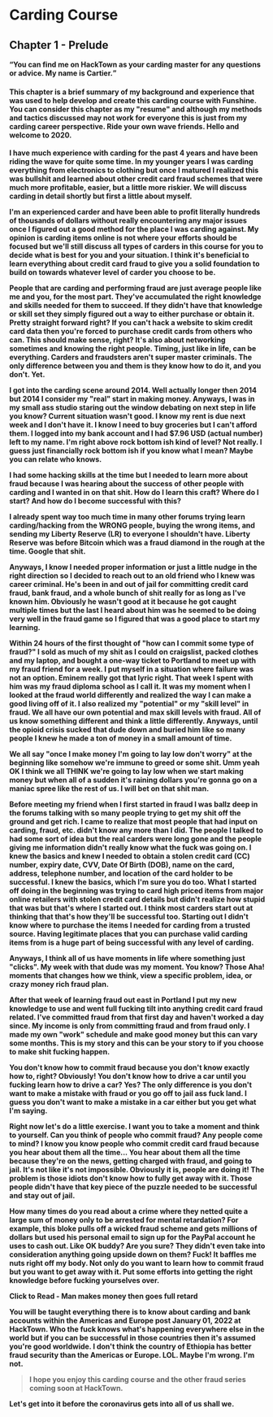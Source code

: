 # Carding Course

## <b>Chapter 1    - Prelude

<q>You can find me on HackTown as your carding master for any questions or advice. My name is Cartier.

#### <p>This chapter is a brief summary of my background and experience that was used to help develop and create this carding course with Funshine. You can consider this chapter as my "resume" and although my methods and tactics discussed may not work for everyone this is just from my carding career perspective. Ride your own wave friends. Hello and welcome to 2020.

I have much experience with carding for the past 4 years and have been riding the wave for quite some time. In my younger years I was carding everything from electronics to clothing but once I matured I realized this was bullshit and learned about other credit card fraud schemes that were much more profitable, easier, but a little more riskier. We will discuss carding in detail shortly but first a little about myself.

I'm an experienced carder and have been able to profit literally hundreds of thousands of dollars without really encountering any major issues once I figured out a good method for the place I was carding against. My opinion is carding items online is not where your efforts should be focused but we'll still discuss all types of carders in this course for you to decide what is best for you and your situation. I think it's beneficial to learn everything about credit card fraud to give you a solid foundation to build on towards whatever level of carder you choose to be.

People that are carding and performing fraud are just average people like me and you, for the most part. They've accumulated the right knowledge and skills needed for them to succeed. If they didn't have that knowledge or skill set they simply figured out a way to either purchase or obtain it. Pretty straight forward right? If you can't hack a website to skim credit card data then you're forced to purchase credit cards from others who can. This should make sense, right? It's also about networking sometimes and knowing the right people. Timing, just like in life, can be everything. Carders and fraudsters aren't super master criminals. The only difference between you and them is they know how to do it, and you don't. Yet.

I got into the carding scene around 2014. Well actually longer then 2014 but 2014 I consider my "real" start in making money. Anyways, I was in my small ass studio staring out the window debating on next step in life you know? Current situation wasn't good. I know my rent is due next week and I don't have it. I know I need to buy groceries but I can't afford them. I logged into my bank account and I had $7.96 USD (actual number) left to my name. I'm right above rock bottom ish kind of level? Not really. I guess just financially rock bottom ish if you know what I mean? Maybe you can relate who knows.

I had some hacking skills at the time but I needed to learn more about fraud because I was hearing about the success of other people with carding and I wanted in on that shit. How do I learn this craft? Where do I start? And how do I become successful with this?

I already spent way too much time in many other forums trying learn carding/hacking from the WRONG people, buying the wrong items, and sending my Liberty Reserve (LR) to everyone I shouldn't have. Liberty Reserve was before Bitcoin which was a fraud diamond in the rough at the time. Google that shit.

Anyways, I know I needed proper information or just a little nudge in the right direction so I decided to reach out to an old friend who I knew was career criminal. He's been in and out of jail for committing credit card fraud, bank fraud, and a whole bunch of shit really for as long as I've known him. Obviously he wasn't good at it because he got caught multiple times but the last I heard about him was he seemed to be doing very well in the fraud game so I figured that was a good place to start my learning.

Within 24 hours of the first thought of "how can I commit some type of fraud?" I sold as much of my shit as I could on craigslist, packed clothes and my laptop, and bought a one-way ticket to Portland to meet up with my fraud friend for a week. I put myself in a situation where failure was not an option. Eminem really got that lyric right. That week I spent with him was my fraud diploma school as I call it. It was my moment when I looked at the fraud world differently and realized the way I can make a good living off of it. I also realized my "potential" or my "skill level" in fraud. We all have our own potential and max skill levels with fraud. All of us know something different and think a little differently. Anyways, until the opioid crisis sucked that dude down and buried him like so many people I knew he made a ton of money in a small amount of time.

We all say "once I make money I'm going to lay low don't worry" at the beginning like somehow we're immune to greed or some shit. Umm yeah OK I think we all THINK we're going to lay low when we start making money but when all of a sudden it's raining dollars you're gonna go on a maniac spree like the rest of us. I will bet on that shit man.

Before meeting my friend when I first started in fraud I was ballz deep in the forums talking with so many people trying to get my shit off the ground and get rich. I came to realize that most people that had input on carding, fraud, etc. didn't know any more than I did. The people I talked to had some sort of idea but the real carders were long gone and the people giving me information didn't really know what the fuck was going on. I knew the basics and knew I needed to obtain a stolen credit card (CC) number, expiry date, CVV, Date Of Birth (DOB), name on the card, address, telephone number, and location of the card holder to be successful. I knew the basics, which I'm sure you do too. What I started off doing in the beginning was trying to card high priced items from major online retailers with stolen credit card details but didn't realize how stupid that was but that's where I started out. I think most carders start out at thinking that that's how they'll be successful too. Starting out I didn't know where to purchase the items I needed for carding from a trusted source. Having legitimate places that you can purchase valid carding items from is a huge part of being successful with any level of carding.

Anyways, I think all of us have moments in life where something just "clicks". My week with that dude was my moment. You know? Those Aha! moments that changes how we think, view a specific problem, idea, or crazy money rich fraud plan.

After that week of learning fraud out east in Portland I put my new knowledge to use and went full fucking tilt into anything credit card fraud related. I've committed fraud from that first day and haven't worked a day since. My income is only from committing fraud and from fraud only. I made my own "work" schedule and make good money but this can vary some months. This is my story and this can be your story to if you choose to make shit fucking happen.

You don't know how to commit fraud because you don't know exactly how to, right? Obviously! You don't know how to drive a car until you fucking learn how to drive a car? Yes? The only difference is you don't want to make a mistake with fraud or you go off to jail ass fuck land. I guess you don't want to make a mistake in a car either but you get what I'm saying.

Right now let's do a little exercise. I want you to take a moment and think to yourself. Can you think of people who commit fraud? Any people come to mind? I know you know people who commit credit card fraud because you hear about them all the time... You hear about them all the time because they're on the news, getting charged with fraud, and going to jail. It's not like it's not impossible. Obviously it is, people are doing it! The problem is those idiots don't know how to fully get away with it. Those people didn't have that key piece of the puzzle needed to be successful and stay out of jail.

How many times do you read about a crime where they netted quite a large sum of money only to be arrested for mental retardation? For example, this bloke pulls off a wicked fraud scheme and gets millions of dollars but used his personal email to sign up for the PayPal account he uses to cash out. Like OK buddy? Are you sure? They didn't even take into consideration anything going upside down on them? Fuck! It baffles me nuts right off my body. Not only do you want to learn how to commit fraud but you want to get away with it. Put some efforts into getting the right knowledge before fucking yourselves over.

Click to Read - Man makes money then goes full retard

You will be taught everything there is to know about carding and bank accounts within the Americas and Europe post January 01, 2022 at HackTown. Who the fuck knows what's happening everywhere else in the world but if you can be successful in those countries then it's assumed you're good worldwide. I don't think the country of Ethiopia has better fraud security than the Americas or Europe. LOL. Maybe I'm wrong. I'm not.

>I hope you enjoy this carding course and the other fraud series coming soon at HackTown.

Let's get into it before the coronavirus gets into all of us shall we.
